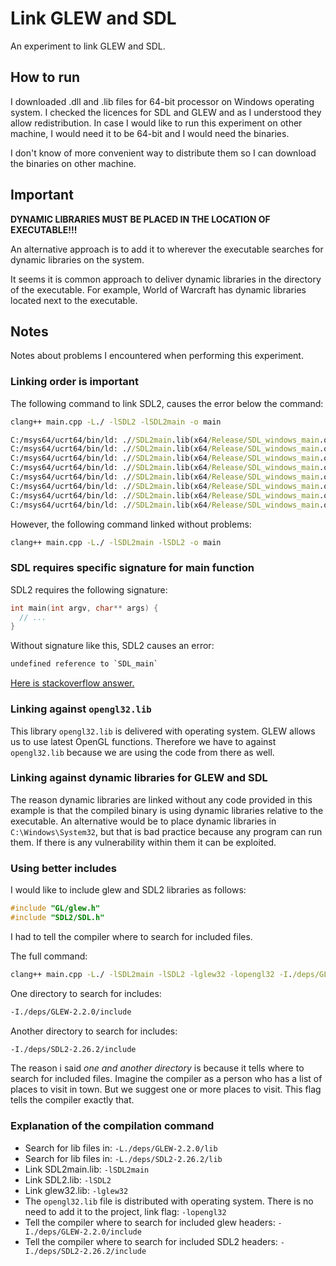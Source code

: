 # Link GLEW and SDL

An experiment to link GLEW and SDL.

## How to run

I downloaded .dll and .lib files for 64-bit processor on Windows operating system. I checked the licences for SDL and GLEW and as I understood they allow redistribution. In case I would like to run this experiment on other machine, I would need it to be 64-bit and I would need the binaries.

I don't know of more convenient way to distribute them so I can download the binaries on other machine.

## Important

**DYNAMIC LIBRARIES MUST BE PLACED IN THE LOCATION OF EXECUTABLE!!!**

An alternative approach is to add it to wherever the executable searches for dynamic libraries on the system.

It seems it is common approach to deliver dynamic libraries in the directory of the executable. For example, World of Warcraft has dynamic libraries located next to the executable.

## Notes

Notes about problems I encountered when performing this experiment.

### Linking order is important

The following command to link SDL2, causes the error below the command:

```cmd
clang++ main.cpp -L./ -lSDL2 -lSDL2main -o main
```

```cmd
C:/msys64/ucrt64/bin/ld: .//SDL2main.lib(x64/Release/SDL_windows_main.obj):(.text$mn+0x84): undefined reference to `SDL_wcslen'
C:/msys64/ucrt64/bin/ld: .//SDL2main.lib(x64/Release/SDL_windows_main.obj):(.text$mn+0xa2): undefined reference to `SDL_iconv_string'
C:/msys64/ucrt64/bin/ld: .//SDL2main.lib(x64/Release/SDL_windows_main.obj):(.text$mn+0xb6): undefined reference to `SDL_strlen'
C:/msys64/ucrt64/bin/ld: .//SDL2main.lib(x64/Release/SDL_windows_main.obj):(.text$mn+0xf3): undefined reference to `SDL_memcpy'
C:/msys64/ucrt64/bin/ld: .//SDL2main.lib(x64/Release/SDL_windows_main.obj):(.text$mn+0xfb): undefined reference to `SDL_free'
C:/msys64/ucrt64/bin/ld: .//SDL2main.lib(x64/Release/SDL_windows_main.obj):(.text$mn+0x122): undefined reference to `SDL_SetMainReady'
C:/msys64/ucrt64/bin/ld: .//SDL2main.lib(x64/Release/SDL_windows_main.obj):(.text$mn+0x12e): undefined reference to `SDL_main'
C:/msys64/ucrt64/bin/ld: .//SDL2main.lib(x64/Release/SDL_windows_main.obj):(.text$mn+0x18e): undefined reference to `SDL_ShowSimpleMessageBox'
```

However, the following command linked without problems:

```cmd
clang++ main.cpp -L./ -lSDL2main -lSDL2 -o main
```

### SDL requires specific signature for main function

SDL2 requires the following signature:

```cpp
int main(int argv, char** args) {
  // ...
}
```

Without signature like this, SDL2 causes an error:

```txt
undefined reference to `SDL_main`
```

[Here is stackoverflow answer.](https://stackoverflow.com/questions/10803918/undefined-reference-to-sdl-main)

### Linking against `opengl32.lib`

This library `opengl32.lib` is delivered with operating system. GLEW allows us to use latest OpenGL functions. Therefore we have to against `opengl32.lib` because we are using the code from there as well.

### Linking against dynamic libraries for GLEW and SDL

The reason dynamic libraries are linked without any code provided in this example is that the compiled binary is using dynamic libraries relative to the executable. An alternative would be to place dynamic libraries in `C:\Windows\System32`, but that is bad practice because any program can run them. If there is any vulnerability within them it can be exploited.

### Using better includes

I would like to include glew and SDL2 libraries as follows:

```cpp
#include "GL/glew.h"
#include "SDL2/SDL.h"
```

I had to tell the compiler where to search for included files.

The full command:

```cmd
clang++ main.cpp -L./ -lSDL2main -lSDL2 -lglew32 -lopengl32 -I./deps/GLEW-2.2.0/include -I./deps/SDL2-2.26.2/include -o main
```

One directory to search for includes:

```txt
-I./deps/GLEW-2.2.0/include
```

Another directory to search for includes:

```txt
-I./deps/SDL2-2.26.2/include
```

The reason i said _one and another directory_ is because it tells where to search for included files. Imagine the compiler as a person who has a list of places to visit in town. But we suggest one or more places to visit. This flag tells the compiler exactly that.

### Explanation of the compilation command

- Search for lib files in: `-L./deps/GLEW-2.2.0/lib`
- Search for lib files in: `-L./deps/SDL2-2.26.2/lib`
- Link SDL2main.lib: `-lSDL2main`
- Link SDL2.lib: `-lSDL2`
- Link glew32.lib: `-lglew32`
- The `opengl32.lib` file is distributed with operating system. There is no need to add it to the project, link flag: `-lopengl32`
- Tell the compiler where to search for included glew headers: `-I./deps/GLEW-2.2.0/include`
- Tell the compiler where to search for included SDL2 headers: `-I./deps/SDL2-2.26.2/include`
